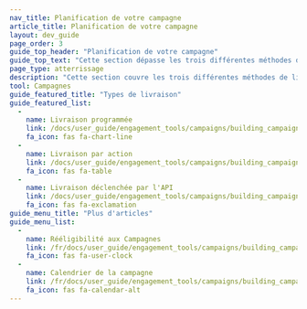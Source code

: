 ```yaml
---
nav_title: Planification de votre campagne
article_title: Planification de votre campagne
layout: dev_guide
page_order: 3
guide_top_header: "Planification de votre campagne"
guide_top_text: "Cette section dépasse les trois différentes méthodes de livraison proposées par Braze (livraison planifiée, La livraison par action et la livraison déclenchée par l'API) et la façon de les configurer et de les utiliser. En combinaison avec ces articles, nous vous recommandons également de consulter notre cours LAB <a href='https://lab.braze.com/campaign-setup-delivery-targeting-conversions'>Configuration de la Campagne</a> .<br><br>Le choix de la manière dont votre campagne est livrée est crucial pour le développement d'une campagne efficace. Heureusement, avec Braze, vous avez un contrôle précis sur le moment et la façon dont vos campagnes sont envoyées. <br><br>Tout marketeur avisé sait que le timing est essentiel, c'est pourquoi Braze fournit plusieurs options de planification qui vous permettront d'atteindre les utilisateurs au bon moment. Cependant, une grande flexibilité peut causer des incertitudes quant au type de calendrier qui convient le mieux aux objectifs de votre campagne. Pour vous aider à profiter au maximum de la plate-forme de Brase, nous avons organisé ces articles pratiques qui examinent vos options de planification, vos meilleures pratiques et vos cas d'utilisation."
page_type: atterrissage
description: "Cette section couvre les trois différentes méthodes de livraison de campagne (livraison planifiée, livraison basée sur l'action et livraison déclenchée par l'API) et comment les configurer et les utiliser."
tool: Campagnes
guide_featured_title: "Types de livraison"
guide_featured_list:
  - 
    name: Livraison programmée
    link: /docs/user_guide/engagement_tools/campaigns/building_campaigns/delivery_types/scheduled_delivery/
    fa_icon: fas fa-chart-line
  - 
    name: Livraison par action
    link: /docs/user_guide/engagement_tools/campaigns/building_campaigns/delivery_types/triggered_delivery/
    fa_icon: fas fa-table
  - 
    name: Livraison déclenchée par l'API
    link: /docs/user_guide/engagement_tools/campaigns/building_campaigns/delivery_types/api_triggered_delivery/
    fa_icon: fas fa-exclamation
guide_menu_title: "Plus d'articles"
guide_menu_list:
  - 
    name: Rééligibilité aux Campagnes
    link: /fr/docs/user_guide/engagement_tools/campaigns/building_campaigns/delivery_types/reeligibility/
    fa_icon: fas fa-user-clock
  - 
    name: Calendrier de la campagne
    link: /fr/docs/user_guide/engagement_tools/campaigns/building_campaigns/delivery_types/campaign_calendar/
    fa_icon: fas fa-calendar-alt
---
```


